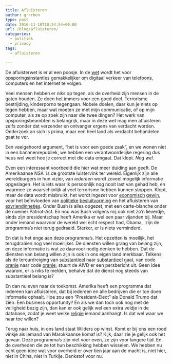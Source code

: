 ```yaml
---
title: Afluisteren
author: grrrben
type: post
date: 2016-11-18T18:54:54+00:00
url: /blog/afluisteren/
categories:
  - politiek
  - privacy
tags:
  - afluisteren

---
```

De afluisterwet is er al een poosje. In de [wet][1] wordt het voor opsporingsinstanties gemakkelijker om digitaal verkeer van telefoons, computers en het internet te volgen.

Veel mensen hebben er niks op tegen, als de overheid zijn mensen in de gaten houden. Ze doen het immers voor een goed doel. Terrorisme bestrijding, kinderporno tegengaan. Nobele doelen, daar kun je niets op tegen hebben, maar wat moeten ze met mijn communicatie, of op mijn computer, als ze op zoek zijn naar die twee dingen? Het werk van opsporingsbeambten is belangrijk, maar in deze wet mag men afluisteren zelfs zonder dat verzender en ontvanger ergens van verdacht worden. Onderzoek an sich is prima, maar een heel land als verdacht behandelen gaat te ver.

Een veelgehoord argument, &#8220;het is voor een goede zaak&#8221;, en we wonen niet in een bananenrepubliek, we hebben een verantwoordelijke regering dus heus wel weet hoe je correct met die data omgaat. Dat klopt. _Nog wel._

Even een interessant voorbeeld die hier wat meer duiding aan geeft. De Amerikaanse NSA  is de grootste luistervink ter wereld. Eigenlijk zijn alle wereldburgers in hun vizier, van _iedereen_ wordt zoveel mogelijk informatie opgeslagen. Het is iets waar ik persoonlijk nog nooit last van gehad heb, en waarmee ze waarschijnlijk al veel terrorisme hebben kunnen stoppen. Klopt, maar de data wordt misbruikt, het wordt ingezet voor [economisch][2] [gewin][3], voor het beïnvloeden van [politieke][4] [besluitvorming][5] en het afluisteren van [exvriendinnetjes][6]. Onder Bush is alles opgezet, met een carte-blanche onder de noemer Patriot-Act. En nou was Bush volgens mij ook niet zo&#8217;n lieverdje, sinds zijn presidentschap heeft Amerika er wel een paar vijanden bij. Maar onder iemand waarvoor de wereld wel echt respect had, Obama,  zijn de programma&#8217;s niet terug gedraaid. Sterker, er is niets verminderd.

En dat is het enge aan deze programma&#8217;s. Het opzetten is moeilijk, het terugdraaien nog veel moeilijker. De diensten willen graag van belang zijn, en deze informatie is wat ze daarvoor nodig denken te hebben. Dat de diensten van belang willen zijn is ook in ons eigen land merkbaar. Telkens als de tereurdreiging van [substantieel][7] naar [substantieel][8] gaat, van code [oranje][9] naar code [oranje][10], stuurt de AIVD er een persbericht uit. Geen idee waarom, er is niks te melden, behalve dat de dienst nog steeds van substantieel belang is?

En dan nu even naar de toekomst. Amerika heeft een programma dat iedereen kan afluisteren, dat bij iedereen en alle bedrijven die er toe doen informatie ophaalt. Hoe zou een &#8220;President-Elect&#8221; als Donald Trump dat zien. Een business opportunity? En als we dan toch ook nog met de veiligheid bezig zijn, dan kan er ook gelijk wel een extra veldje in de database, zodat je weet welke [religie][11] iemand aanhangt. Is dat wel waar we naar toe willen?

Terug naar huis, in ons land staat Wilders op winst. Komt er bij ons een rood vinkje als iemand van Marokkaanse komaf is? Kijk, daar zie je gelijk ook het gevaar. Deze programma&#8217;s zijn niet voor even, ze zijn voor langere tijd. En de overheden die ze tot hun beschikking hebben wisselen. We hebben nu echt geen idee wat voor overheid er over tien jaar aan de macht is, niet hier, niet in China, niet in Turkije. Denkstof voor nu.

 [1]: http://nos.nl/artikel/2102065-nieuwe-afluisterwet-iedereen-kan-gehackt-worden.html
 [2]: http://money.cnn.com/2015/04/30/news/airbus-germany-nsa-spying/
 [3]: https://www.theguardian.com/business/2015/apr/30/airbus-could-sue-following-allegations-germany-spied-on-them-for-the-us
 [4]: https://www.nrc.nl/nieuws/2013/10/03/groot-brittannie-luisterde-via-belgacom-internationale-organisaties-af-a1431031
 [5]: http://nos.nl/artikel/567347-merkel-al-sinds-2002-afgeluisterd.html
 [6]: http://www.nydailynews.com/news/politics/nsa-analysts-spied-spouses-girlfriends-documents-article-1.2058282
 [7]: https://www.nrc.nl/nieuws/2008/06/11/terreurdreiging-blijft-substantieel-11554088-a1082930
 [8]: http://www.npo.nl/terreurdreiging-blijft-substantieel/16-01-2015/WO_NOS_767828
 [9]: http://www.trouw.nl/tr/nl/4324/Nieuws/article/detail/1537468/2006/08/21/Terreurdreiging-in-Nederland-onveranderd.dhtml
 [10]: http://nos.nl/artikel/537979-schoof-terreurdreiging-onveranderd.html
 [11]: http://edition.cnn.com/2015/11/19/politics/donald-trump-barack-obama-threat-to-country/index.html